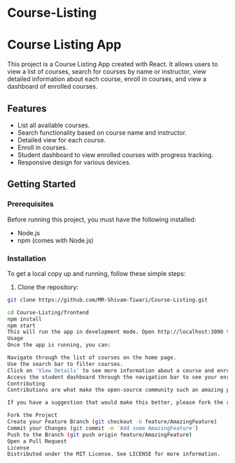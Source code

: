 # Course-Listing
# Course Listing App

This project is a Course Listing App created with React. It allows users to view a list of courses, search for courses by name or instructor, view detailed information about each course, enroll in courses, and view a dashboard of enrolled courses.

## Features

- List all available courses.
- Search functionality based on course name and instructor.
- Detailed view for each course.
- Enroll in courses.
- Student dashboard to view enrolled courses with progress tracking.
- Responsive design for various devices.

## Getting Started

### Prerequisites

Before running this project, you must have the following installed:

- Node.js
- npm (comes with Node.js)

### Installation

To get a local copy up and running, follow these simple steps:

1. Clone the repository:
```bash
git clone https://github.com/MR-Shivam-Tiwari/Course-Listing.git

cd Course-Listing/frontend
npm install
npm start
This will run the app in development mode. Open http://localhost:3000 to view it in your browser.
Usage
Once the app is running, you can:

Navigate through the list of courses on the home page.
Use the search bar to filter courses.
Click on 'View Details' to see more information about a course and enroll.
Access the student dashboard through the navigation bar to see your enrolled courses.
Contributing
Contributions are what make the open-source community such an amazing place to learn, inspire, and create. Any contributions you make are greatly appreciated.

If you have a suggestion that would make this better, please fork the repo and create a pull request. You can also simply open an issue with the tag "enhancement".

Fork the Project
Create your Feature Branch (git checkout -b feature/AmazingFeature)
Commit your Changes (git commit -m 'Add some AmazingFeature')
Push to the Branch (git push origin feature/AmazingFeature)
Open a Pull Request
License
Distributed under the MIT License. See LICENSE for more information.





